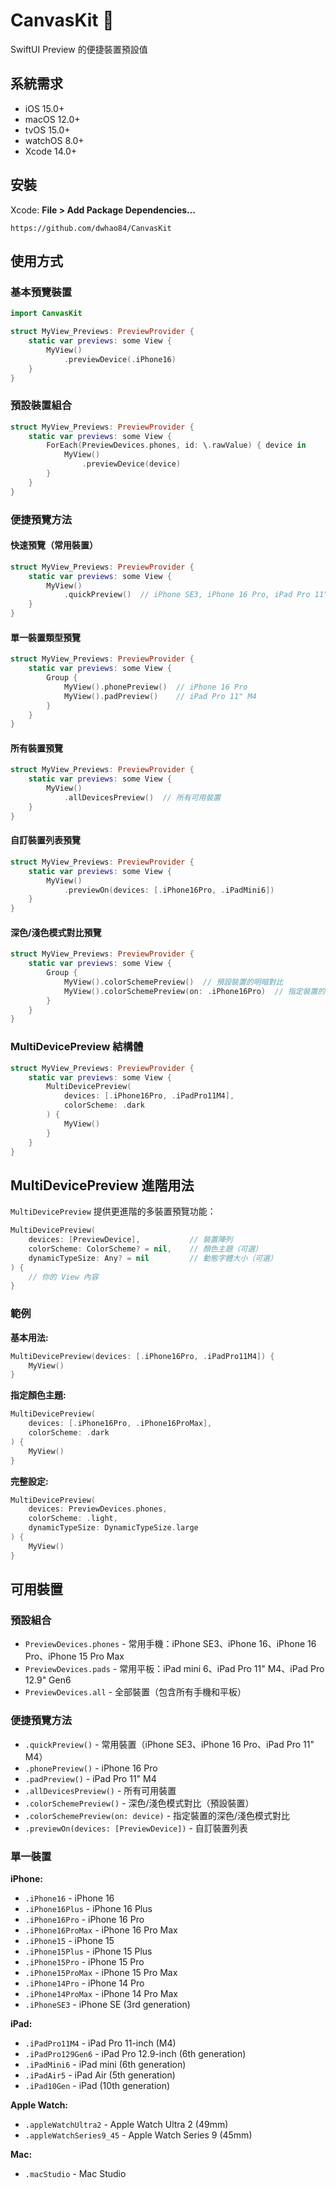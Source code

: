 # CanvasKit 🎨
SwiftUI Preview 的便捷裝置預設值

## 系統需求
- iOS 15.0+
- macOS 12.0+
- tvOS 15.0+
- watchOS 8.0+
- Xcode 14.0+

## 安裝
Xcode: **File > Add Package Dependencies…**

```
https://github.com/dwhao84/CanvasKit
```

## 使用方式

### 基本預覽裝置
```swift
import CanvasKit

struct MyView_Previews: PreviewProvider {
    static var previews: some View {
        MyView()
            .previewDevice(.iPhone16)
    }
}
```

### 預設裝置組合
```swift
struct MyView_Previews: PreviewProvider {
    static var previews: some View {
        ForEach(PreviewDevices.phones, id: \.rawValue) { device in
            MyView()
                .previewDevice(device)
        }
    }
}
```

### 便捷預覽方法

#### 快速預覽（常用裝置）
```swift
struct MyView_Previews: PreviewProvider {
    static var previews: some View {
        MyView()
            .quickPreview()  // iPhone SE3, iPhone 16 Pro, iPad Pro 11" M4
    }
}
```

#### 單一裝置類型預覽
```swift
struct MyView_Previews: PreviewProvider {
    static var previews: some View {
        Group {
            MyView().phonePreview()  // iPhone 16 Pro
            MyView().padPreview()    // iPad Pro 11" M4
        }
    }
}
```

#### 所有裝置預覽
```swift
struct MyView_Previews: PreviewProvider {
    static var previews: some View {
        MyView()
            .allDevicesPreview()  // 所有可用裝置
    }
}
```

#### 自訂裝置列表預覽
```swift
struct MyView_Previews: PreviewProvider {
    static var previews: some View {
        MyView()
            .previewOn(devices: [.iPhone16Pro, .iPadMini6])
    }
}
```

#### 深色/淺色模式對比預覽
```swift
struct MyView_Previews: PreviewProvider {
    static var previews: some View {
        Group {
            MyView().colorSchemePreview()  // 預設裝置的明暗對比
            MyView().colorSchemePreview(on: .iPhone16Pro)  // 指定裝置的明暗對比
        }
    }
}
```

### MultiDevicePreview 結構體
```swift
struct MyView_Previews: PreviewProvider {
    static var previews: some View {
        MultiDevicePreview(
            devices: [.iPhone16Pro, .iPadPro11M4],
            colorScheme: .dark
        ) {
            MyView()
        }
    }
}
```

## MultiDevicePreview 進階用法

`MultiDevicePreview` 提供更進階的多裝置預覽功能：

```swift
MultiDevicePreview(
    devices: [PreviewDevice],           // 裝置陣列
    colorScheme: ColorScheme? = nil,    // 顏色主題（可選）
    dynamicTypeSize: Any? = nil         // 動態字體大小（可選）
) {
    // 你的 View 內容
}
```

### 範例

**基本用法:**
```swift
MultiDevicePreview(devices: [.iPhone16Pro, .iPadPro11M4]) {
    MyView()
}
```

**指定顏色主題:**
```swift
MultiDevicePreview(
    devices: [.iPhone16Pro, .iPhone16ProMax],
    colorScheme: .dark
) {
    MyView()
}
```

**完整設定:**
```swift
MultiDevicePreview(
    devices: PreviewDevices.phones,
    colorScheme: .light,
    dynamicTypeSize: DynamicTypeSize.large
) {
    MyView()
}
```

## 可用裝置

### 預設組合
- `PreviewDevices.phones` - 常用手機：iPhone SE3、iPhone 16、iPhone 16 Pro、iPhone 15 Pro Max
- `PreviewDevices.pads` - 常用平板：iPad mini 6、iPad Pro 11" M4、iPad Pro 12.9" Gen6
- `PreviewDevices.all` - 全部裝置（包含所有手機和平板）

### 便捷預覽方法
- `.quickPreview()` - 常用裝置（iPhone SE3、iPhone 16 Pro、iPad Pro 11" M4）
- `.phonePreview()` - iPhone 16 Pro
- `.padPreview()` - iPad Pro 11" M4
- `.allDevicesPreview()` - 所有可用裝置
- `.colorSchemePreview()` - 深色/淺色模式對比（預設裝置）
- `.colorSchemePreview(on: device)` - 指定裝置的深色/淺色模式對比
- `.previewOn(devices: [PreviewDevice])` - 自訂裝置列表

### 單一裝置

**iPhone:**
- `.iPhone16` - iPhone 16
- `.iPhone16Plus` - iPhone 16 Plus
- `.iPhone16Pro` - iPhone 16 Pro
- `.iPhone16ProMax` - iPhone 16 Pro Max
- `.iPhone15` - iPhone 15
- `.iPhone15Plus` - iPhone 15 Plus
- `.iPhone15Pro` - iPhone 15 Pro
- `.iPhone15ProMax` - iPhone 15 Pro Max
- `.iPhone14Pro` - iPhone 14 Pro
- `.iPhone14ProMax` - iPhone 14 Pro Max
- `.iPhoneSE3` - iPhone SE (3rd generation)

**iPad:**
- `.iPadPro11M4` - iPad Pro 11-inch (M4)
- `.iPadPro129Gen6` - iPad Pro 12.9-inch (6th generation)
- `.iPadMini6` - iPad mini (6th generation)
- `.iPadAir5` - iPad Air (5th generation)
- `.iPad10Gen` - iPad (10th generation)

**Apple Watch:**
- `.appleWatchUltra2` - Apple Watch Ultra 2 (49mm)
- `.appleWatchSeries9_45` - Apple Watch Series 9 (45mm)

**Mac:**
- `.macStudio` - Mac Studio
